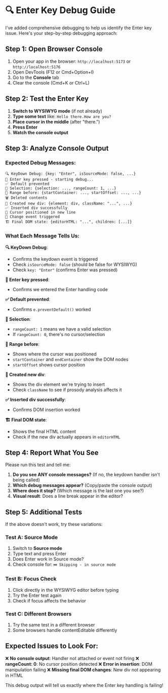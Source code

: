 # 🔍 Enter Key Debug Guide

I've added comprehensive debugging to help us identify the Enter key issue. Here's your step-by-step debugging approach:

## Step 1: Open Browser Console
1. Open your app in the browser: `http://localhost:5173` or `http://localhost:5176`
2. Open DevTools (F12 or Cmd+Option+I)
3. Go to the **Console** tab
4. Clear the console (Cmd+K or Ctrl+L)

## Step 2: Test the Enter Key
1. **Switch to WYSIWYG mode** (if not already)
2. **Type some text** like: `Hello there.How are you?`
3. **Place cursor in the middle** (after "there.")
4. **Press Enter**
5. **Watch the console output**

## Step 3: Analyze Console Output

### Expected Debug Messages:
```
🔍 KeyDown Debug: {key: "Enter", isSourceMode: false, ...}
🔑 Enter key pressed - starting debug...
✅ Default prevented
📍 Selection: {selection: ..., rangeCount: 1, ...}
📏 Range before: {startContainer: ..., startOffset: ..., ...}
🗑️ Deleted contents
📝 Created new div: {element: div, className: "...", ...}
✅ Inserted div successfully
📍 Cursor positioned in new line
🔄 Change event triggered
🏗️ Final DOM state: {editorHTML: "...", children: [...]}
```

### What Each Message Tells Us:

**🔍 KeyDown Debug**:
- Confirms the keydown event is triggered
- Check `isSourceMode: false` (should be false for WYSIWYG)
- Check `key: "Enter"` (confirms Enter was pressed)

**🔑 Enter key pressed**:
- Confirms we entered the Enter handling code

**✅ Default prevented**:
- Confirms `e.preventDefault()` worked

**📍 Selection**:
- `rangeCount: 1` means we have a valid selection
- If `rangeCount: 0`, there's no cursor/selection

**📏 Range before**:
- Shows where the cursor was positioned
- `startContainer` and `endContainer` show the DOM nodes
- `startOffset` shows cursor position

**📝 Created new div**:
- Shows the div element we're trying to insert
- Check `className` to see if prosody analysis affects it

**✅ Inserted div successfully**:
- Confirms DOM insertion worked

**🏗️ Final DOM state**:
- Shows the final HTML content
- Check if the new div actually appears in `editorHTML`

## Step 4: Report What You See

Please run this test and tell me:

1. **Do you see ANY console messages?** (If no, the keydown handler isn't being called)
2. **Which debug messages appear?** (Copy/paste the console output)
3. **Where does it stop?** (Which message is the last one you see?)
4. **Visual result**: Does a line break appear in the editor?

## Step 5: Additional Tests

If the above doesn't work, try these variations:

### Test A: Source Mode
1. Switch to **Source mode**
2. Type text and press Enter
3. Does Enter work in Source mode?
4. Check console for: `⏭️ Skipping - in source mode`

### Test B: Focus Check
1. Click directly in the WYSIWYG editor before typing
2. Try the Enter test again
3. Check if focus affects the behavior

### Test C: Different Browsers
1. Try the same test in a different browser
2. Some browsers handle contentEditable differently

## Expected Issues to Look For:

❌ **No console output**: Handler not attached or event not firing
❌ **rangeCount: 0**: No cursor position detected
❌ **Error in insertion**: DOM manipulation failing
❌ **Missing final DOM changes**: New div not appearing in HTML

This debug output will tell us exactly where the Enter key handling is failing!
